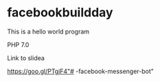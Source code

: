 # facebookbuildday
This is a hello world program

PHP 7.0

Link to slidea

https://goo.gl/PTgjF4"# -facebook-messenger-bot" 
